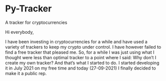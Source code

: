 # Py-Tracker
A tracker for cryptocurrencies

Hi everybody,

I have been investing in cryptocurrencies for a while and have used a variety of trackers to keep my crypto under control. I have however failed to find a free tracker that pleased me. So, for a while I was just using what I thought were less than optimal tracker to a point where I said: Why don’t I create my own tracker? And that’s what I started to do. I started developing it in July 2021 on my free time and today (27-09-2021) I finally decided to make it a public rep.
 
